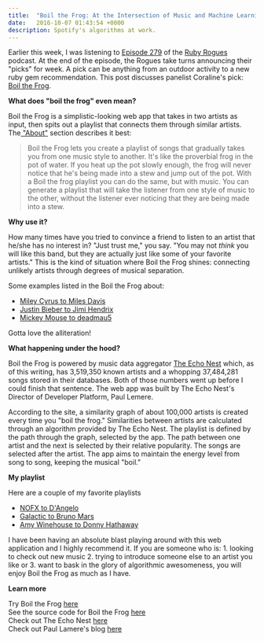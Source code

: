 ```yaml
---
title:  "Boil the Frog: At the Intersection of Music and Machine Learning"
date:   2016-10-07 01:43:54 +0000
description: Spotify's algorithms at work.
---
```



Earlier this week, I was listening to [Episode 279](https://devchat.tv/ruby-rogues/279-rr-vets-who-code-with-jerome-hardaway) of the [Ruby Rogues](https://devchat.tv/ruby-rogues) podcast. At the end of the episode, the Rogues take turns announcing their "picks" for week. A pick can be anything from an outdoor activity to a new ruby gem recommendation. This post discusses panelist Coraline's pick: [Boil the Frog](http://static.echonest.com/BoilTheFrog/). 

**What does "boil the frog" even mean?**

Boil the Frog is a simplistic-looking web app that takes in two artists as input, then spits out a playlist that connects them through similar artists. The[ "About"](http://static.echonest.com/BoilTheFrog/) section describes it best:

> Boil the Frog lets you create a playlist of songs that gradually takes you from one music style to another. It's like the proverbial frog in the pot of water. If you heat up the pot slowly enough, the frog will never notice that he's being made into a stew and jump out of the pot. With a Boil the frog playlist you can do the same, but with music. You can generate a playlist that will take the listener from one style of music to the other, without the listener ever noticing that they are being made into a stew.

**Why use it?**

How many times have you tried to convince a friend to listen to an artist that he/she has no interest in? "Just trust me," you say. "You may not *think* you will like this band, but they are actually just like some of your favorite artists." This is the kind of situation where Boil the Frog shines: connecting unlikely artists through degrees of musical separation. 

Some examples listed in the Boil the Frog about:

* [Miley Cyrus to Miles Davis](http://static.echonest.com/BoilTheFrog/index.html?src=%27miley%20cyrus%27&dest=%27miles%20davis%27)
* [Justin Bieber to Jimi Hendrix](http://static.echonest.com/BoilTheFrog/index.html?src=%27justin%20bieber%27&dest=%27jimi%20hendrix%27)
* [Mickey Mouse to deadmau5](http://static.echonest.com/BoilTheFrog/index.html?src=%27mickey%20mouse%27&dest=%27deadmau5%27)

Gotta love the alliteration!

**What happening under the hood?**

Boil the Frog is powered by music data aggregator [The Echo Nest](http://the.echonest.com/) which, as of this writing, has 3,519,350 known artists and a whopping 37,484,281 songs stored in their databases. Both of those numbers went up before I could finish that sentence. The web app was built by The Echo Nest's Director of Developer Platform, Paul Lemere.

According to the site, a similarity graph of about 100,000 artists is created every time you "boil the frog." Similarities between artists are calculated through an algorithm provided by The Echo Nest.  The playlist is defined by the path through the graph, selected by the app. The path between one artist and the next is selected by their relative popularity. The songs are selected after the artist. The app aims to maintain the energy level from song to song, keeping the musical "boil."

**My playlist**

Here are a couple of my favorite playlists

* [NOFX to D'Angelo](http://static.echonest.com/BoilTheFrog/?src=nofx&dest=dangelo)
* [Galactic to Bruno Mars](http://static.echonest.com/BoilTheFrog/?src=galactic&dest=bruno%20mars)
* [Amy Winehouse to Donny Hathaway](http://static.echonest.com/BoilTheFrog/?src=amy%20winehouse&dest=donny%20hathaway)

I have been having an absolute blast playing around with this web application and I highly recommend it. If you are someone who is: 1. looking to check out new music 2. trying to introduce someone else to an artist you like or 3. want to bask in the glory of algorithmic awesomeness, you will enjoy Boil the Frog as much as I have. 

**Learn more**

Try Boil the Frog [here](http://static.echonest.com/BoilTheFrog/)  
See the source code for Boil the Frog [here](https://github.com/plamere/boilthefrog-spotify-app)  
Check out The Echo Nest [here](http://the.echonest.com/)  
Check out Paul Lamere's blog [here](https://musicmachinery.com/)  


